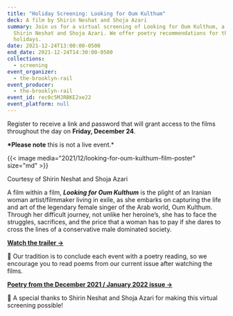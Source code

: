 ```yaml
---
title: "Holiday Screening: Looking for Oum Kulthum"
deck: A film by Shirin Neshat and Shoja Azari
summary: Join us for a virtual screening of Looking for Oum Kulthum, a film by
  Shirin Neshat and Shoja Azari. We offer poetry recommendations for the
  holidays.
date: 2021-12-24T13:00:00-0500
end_date: 2021-12-24T14:30:00-0500
collections:
  - screening
event_organizer:
  - the-brooklyn-rail
event_producer:
  - the-brooklyn-rail
event_id: rec0c5MJRBKE2xe22
event_platform: null
---
```

Register to receive a link and password that will grant access to the films throughout the day on **Friday, December 24**.

**\*Please note** this is not a live event.*

{{< image media="2021/12/looking-for-oum-kulthum-film-poster" size="md" >}}

Courtesy of Shirin Neshat and Shoja Azari

A film within a film, ***Looking for Oum Kulthum*** is the plight of an Iranian woman artist/filmmaker living in exile, as she embarks on capturing the life and art of the legendary female singer of the Arab world, Oum Kulthum. Through her difficult journey, not unlike her heroine’s, she has to face the struggles, sacrifices, and the price that a woman has to pay if she dares to cross the lines of a conservative male dominated society.

**[Watch the trailer →](https://www.lookingforoumkulthum.com/new-page-4)**

📖 Our tradition is to conclude each event with a poetry reading, so we encourage you to read poems from our current issue after watching the films.

**[Poetry from the December 2021 / January 2022 issue →](https://brooklynrail.org/2021/12/poetry)**

🙏 A special thanks to Shirin Neshat and Shoja Azari for making this virtual screening possible!